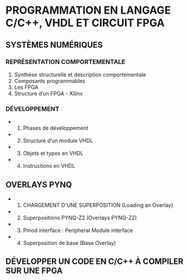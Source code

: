 # PROGRAMMATION EN LANGAGE C/C++, VHDL ET CIRCUIT FPGA

## SYSTÈMES NUMÉRIQUES 
### REPRÉSENTATION COMPORTEMENTALE
1. Synthèse structurelle et description comportementale
2. Composants programmables
3. Les FPGA
4. Structure d’un FPGA - Xilinx
     
### DÉVELOPPEMENT
- 1. Phases de développement
- 2. Structure d’un module VHDL
- 3. Objets et types en VHDL
- 4. Instructions en VHDL

## OVERLAYS PYNQ
- 1. CHARGEMENT D'UNE SUPERPOSITION (Loading an Overlay)
- 2. Superpositions PYNQ-Z2 (Overlays PYNQ-Z2)
- 3. Pmod interface : Peripheral Module interface
- 4. Superposition de base (Base Overlay)

## DÉVELOPPER UN CODE EN C/C++ À COMPILER SUR UNE FPGA
